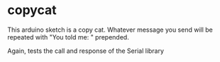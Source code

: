 # copycat

This arduino sketch is a copy cat. Whatever message you send will be repeated with "You told me: " prepended.

Again, tests the call and response of the Serial library
